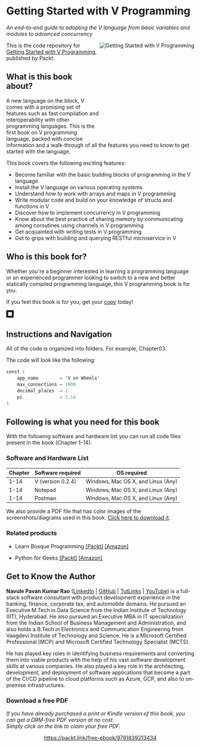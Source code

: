 


# Getting Started with V Programming

*An end-to-end guide to adopting the V language from basic variables and modules to advanced concurrency*

<a href="https://www.packtpub.com/product/getting-started-with-v-programming/9781839213434?utm_source=github&utm_medium=repository&utm_campaign=9781839213434"><img src="https://static.packt-cdn.com/products/9781839213434/cover/smaller" alt="Getting Started with V Programming " height="256px" align="right"></a>

This is the code repository for [Getting Started with V Programming](https://www.packtpub.com/product/getting-started-with-v-programming/9781839213434?utm_source=github&utm_medium=repository&utm_campaign=9781839213434), published by Packt.

## What is this book about?

A new language on the block, V comes with a promising set of features such as fast compilation and interoperability with other programming languages. This is the first book on V programming language, packed with concise information and a walk-through of all the features you need to know to get started with the language.

This book covers the following exciting features:

* Become familiar with the basic building blocks of programming in the V language
* Install the V language on various operating systems
* Understand how to work with arrays and maps in V programming
* Write modular code and build on your knowledge of structs and functions in V
* Discover how to implement concurrency in V programming
* Know about the best practice of sharing memory by communicating among coroutines using channels in V programming
* Get acquainted with writing tests in V programming
* Get to grips with building and querying RESTful microservice in V

## Who is this book for?

Whether you're a beginner interested in learning a programming language or an experienced programmer looking to switch to a new and better statically compiled programming language, this V programming book is for you.

If you feel this book is for you, get your [copy](https://www.amazon.com/dp/1839213434) today!

<a href="https://www.packtpub.com/?utm_source=github&utm_medium=banner&utm_campaign=GitHubBanner"><img src="https://raw.githubusercontent.com/PacktPublishing/GitHub/master/GitHub.png" alt="https://www.packtpub.com/" border="5" /></a>

## Instructions and Navigation

All of the code is organized into folders. For example, Chapter03.

The code will look like the following:

```v
const (
    app_name        = 'V on Wheels'
    max_connections = 1000
    decimal_places  = 2
    pi              = 3.14
)
```

## Following is what you need for this book

With the following software and hardware list you can run all code files present in the book (Chapter 1-14).

### Software and Hardware List

| Chapter | Software required | OS required |
| -------- | ------------------------------------ | ----------------------------------- |
| 1-14 | V (version 0.2.4) | Windows, Mac OS X, and Linux (Any) |
| 1-14 | Notepad | Windows, Mac OS X, and Linux (Any) |
| 1-14 | Postman | Windows, Mac OS X, and Linux (Any) |

We also provide a PDF file that has color images of the screenshots/diagrams used in this book. [Click here to download it](https://static.packt-cdn.com/downloads/9781839213434_ColorImages.pdf).

### Related products

* Learn Bosque Programming  [[Packt]](https://www.packtpub.com/product/learn-bosque-programming/9781839211973?utm_source=github&utm_medium=repository&utm_campaign=9781839211973) [[Amazon]](https://www.amazon.com/dp/1839211970)

* Python for Geeks  [[Packt]](https://www.packtpub.com/product/python-for-geeks/9781801070119?utm_source=github&utm_medium=repository&utm_campaign=9781801070119) [[Amazon]](https://www.amazon.com/dp/1801070113)

## Get to Know the Author

**Navule Pavan Kumar Rao** ([LinkedIn](https://www.linkedin.com/in/navule/) | [GitHub](https://www.github.com/windson) | [TutLinks](https://www.tutlinks.com) | [YouTube](https://www.youtube.com/tutlinks?sub_confirmation=1)) is a full-stack software consultant with product development experience in the banking, finance, corporate tax, and automobile domains. He pursued an Executive M.Tech in Data Science from the Indian Institute of Technology (IIT), Hyderabad. He also pursued an Executive MBA in IT specialization from the Indian School of Business Management and Administration, and also holds a B.Tech in Electronics and Communication Engineering from Vaagdevi Institute of Technology and Science. He is a Microsoft Certified Professional (MCP) and Microsoft Certified Technology Specialist (MCTS).

He has played key roles in identifying business requirements and converting them into viable products with the help of his vast software development skills at various companies. He also played a key role in the architecting, development, and deployment of software applications that become a part of the CI/CD pipeline to cloud platforms such as Azure, GCP, and also to on-premise infrastructures.
### Download a free PDF

 <i>If you have already purchased a print or Kindle version of this book, you can get a DRM-free PDF version at no cost.<br>Simply click on the link to claim your free PDF.</i>
<p align="center"> <a href="https://packt.link/free-ebook/9781839213434">https://packt.link/free-ebook/9781839213434 </a> </p>